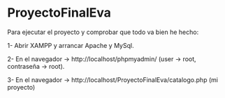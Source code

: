 # ProyectoFinalEva

 Para ejecutar el proyecto y comprobar que todo va bien he hecho:
 
 1- Abrir XAMPP y arrancar Apache y MySql.
 
 2- En el navegador → http://localhost/phpmyadmin/ (user → root, 
  contraseña → root).

3- En el navegador → http://localhost/ProyectoFinalEva/catalogo.php 
  (mi proyecto)
